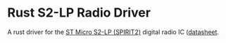 # Rust S2-LP Radio Driver

A rust driver for the [ST Micro S2-LP (SPIRIT2)](http://www.st.com/content/st_com/en/products/wireless-connectivity/sub-1ghz-rf/s2-lp.html) digital radio IC ([datasheet](http://www.st.com/resource/en/datasheet/s2-lp.pdf).


